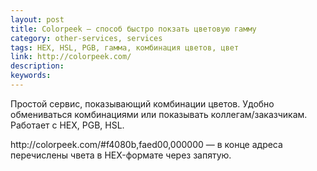 ```yaml
---
layout: post
title: Colorpeek — способ быстро покзать цветовую гамму
category: other-services, services
tags: HEX, HSL, PGB, гамма, комбинация цветов, цвет
link: http://colorpeek.com/
description:
keywords:
---
```


<p>Простой сервис, показывающий комбинации цветов. Удобно обмениваться комбинациями или показывать коллегам/заказчикам. Работает с HEX, PGB, HSL.</p>
<p>http://colorpeek.com/#f4080b,faed00,000000 — в конце адреса перечислены чвета в HEX-формате через запятую.</p>
